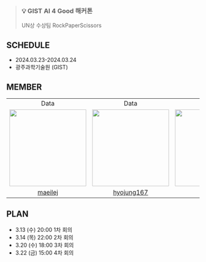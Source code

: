 > ### 💡 GIST AI 4 Good 해커톤 <br />
> UN상 수상팀 RockPaperScissors


## SCHEDULE
- 2024.03.23-2024.03.24
- 광주과학기술원 (GIST)


## MEMBER

<table align = "center">
  <tr align = "center">
    <td>Data</td>
    <td>Data</td>
    <td>Data</td>
    <td>Backend</td>
    <td>Frontend</td>
  </tr>
  <tr align = "center">
    <td><a href="https://github.com/maeilej"><img src="https://avatars.githubusercontent.com/u/158597024?v=4" width=200></a></td>
    <td><a href="https://github.com/hyojung167"><img src="https://avatars.githubusercontent.com/u/164169820?v=4" width=200></a></td>
    <td><a href="https://github.com/sseonii"><img src="https://avatars.githubusercontent.com/u/86185101?v=4" width=200></a></td>
    <td><a href="https://github.com/ajung7038"><img src="https://avatars.githubusercontent.com/u/80907516?v=4" width=200></a></td>
    <td><a href="https://github.com/mxinseo"><img src="https://avatars.githubusercontent.com/u/110973127?v=4" width=200></a></td>
  </tr>
  <tr align = "center">
    <td><a href = "https://github.com/maeilej">maeilej</a></td>
    <td><a href = "https://github.com/hyojung167">hyojung167</a></td>
    <td><a href = "https://github.com/sseonii">sseonii</a></td>
    <td><a href = "https://github.com/ajung7038">Ajeong</a></td>
    <td><a href = "https://github.com/mxinseo">mxinseo</a></td>
  </tr>
</table>


## PLAN
- 3.13 (수) 20:00 1차 회의
- 3.14 (목) 22:00 2차 회의
- 3.20 (수) 18:00 3차 회의
- 3.22 (금) 15:00 4차 회의
